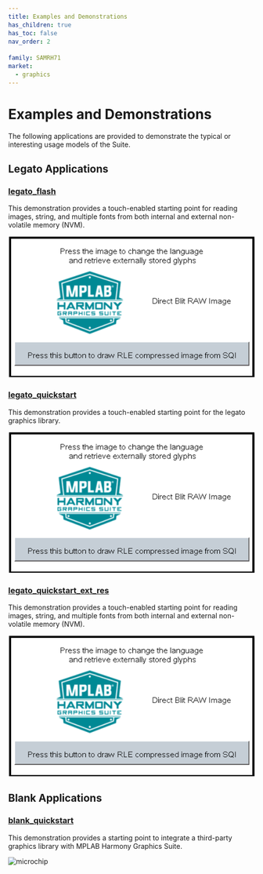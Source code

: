 ```yaml
---
title: Examples and Demonstrations
has_children: true
has_toc: false
nav_order: 2

family: SAMRH71
market:
  - graphics
---
```


# Examples and Demonstrations

The following applications are provided to demonstrate the typical or interesting usage models of the Suite.

## Legato Applications
### [legato_flash](legato_flash/readme.md) 

This demonstration provides a touch-enabled starting point for reading images, string, and multiple fonts from both internal and external non-volatile memory (NVM).

![microchip](images/aria_quickstart_x_r_e70_xu_tm4301b_run1.PNG)

### [legato_quickstart](legato_quickstart/readme.md) 

This demonstration provides a touch-enabled starting point for the legato graphics library.

![microchip](../images/aria_quickstart_x_r_e70_xu_tm4301b_run1.png)


### [legato_quickstart_ext_res](legato_quickstart_ext_res/readme.md) 

This demonstration provides a touch-enabled starting point for reading images, string, and multiple fonts from both internal and external non-volatile memory (NVM).

![microchip](https://github.com/automaate/gen2_wiki_sandbox/blob/master/images/aria_quickstart_x_r_e70_xu_tm4301b_run1.PNG)


## Blank Applications

### [blank_quickstart](blank_quickstart/readme.md) 

This demonstration provides a starting point to integrate a third-party graphics library with MPLAB Harmony Graphics Suite.

![microchip](aria_quickstart_x_r_e70_xu_tm4301b_run1.png)

